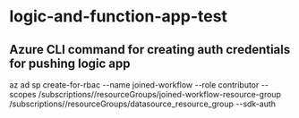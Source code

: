 # logic-and-function-app-test
## Azure CLI command for creating auth credentials for pushing logic app

az ad sp create-for-rbac --name joined-workflow --role contributor --scopes /subscriptions/<subscription-id>/resourceGroups/joined-workflow-resource-group /subscriptions/<subscription-id>/resourceGroups/datasource_resource_group --sdk-auth
